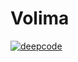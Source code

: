 # Volima

[![deepcode](https://www.deepcode.ai/api/gh/badge?key=eyJhbGciOiJIUzI1NiIsInR5cCI6IkpXVCJ9.eyJwbGF0Zm9ybTEiOiJnaCIsIm93bmVyMSI6ImRpc2lubzEyNSIsInJlcG8xIjoidm9saW1hIiwiaW5jbHVkZUxpbnQiOmZhbHNlLCJhdXRob3JJZCI6MjA3MDgsImlhdCI6MTYwMjk0NTYwNH0.4tTMZJsW6q9-zbwKS2H4x6sqLRIEihwG4szjqW1pUUg)](https://www.deepcode.ai/app/gh/disino125/volima/_/dashboard?utm_content=gh%2Fdisino125%2Fvolima)

